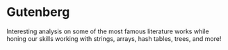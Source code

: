 # Gutenberg
Interesting analysis on some of the most famous literature works while honing our skills working with strings, arrays, hash tables, trees, and more!
